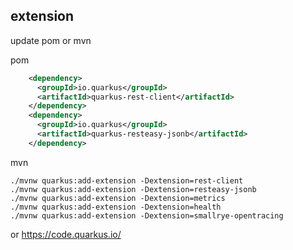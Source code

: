 
## extension

update pom or mvn

pom
```xml
    <dependency>
      <groupId>io.quarkus</groupId>
      <artifactId>quarkus-rest-client</artifactId>
    </dependency>
    <dependency>
      <groupId>io.quarkus</groupId>
      <artifactId>quarkus-resteasy-jsonb</artifactId>
    </dependency>
```

mvn

```
./mvnw quarkus:add-extension -Dextension=rest-client
./mvnw quarkus:add-extension -Dextension=resteasy-jsonb
./mvnw quarkus:add-extension -Dextension=metrics
./mvnw quarkus:add-extension -Dextension=health
./mvnw quarkus:add-extension -Dextension=smallrye-opentracing
```

or  https://code.quarkus.io/